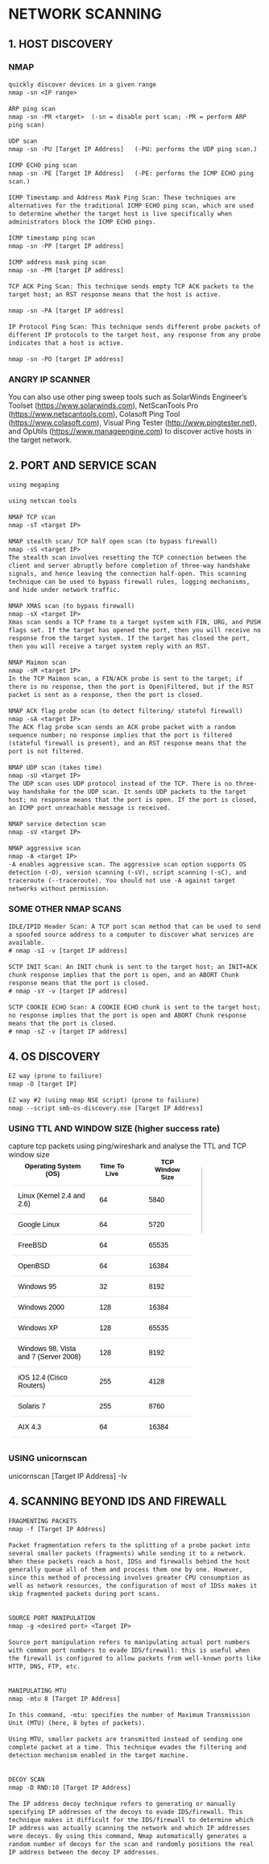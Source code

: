 # NETWORK SCANNING

## 1. HOST DISCOVERY
### NMAP
    quickly discover devices in a given range
    nmap -sn <IP range>

    ARP ping scan
    nmap -sn -PR <target>  (-sn = disable port scan; -PR = perform ARP ping scan)

    UDP scan
    nmap -sn -PU [Target IP Address]   (-PU: performs the UDP ping scan.)

    ICMP ECHO ping scan
    nmap -sn -PE [Target IP Address]   (-PE: performs the ICMP ECHO ping scan.)

    ICMP Timestamp and Address Mask Ping Scan: These techniques are alternatives for the traditional ICMP ECHO ping scan, which are used to determine whether the target host is live specifically when administrators block the ICMP ECHO pings.

    ICMP timestamp ping scan
    nmap -sn -PP [target IP address]

    ICMP address mask ping scan
    nmap -sn -PM [target IP address]

    TCP ACK Ping Scan: This technique sends empty TCP ACK packets to the target host; an RST response means that the host is active.

    nmap -sn -PA [target IP address]

    IP Protocol Ping Scan: This technique sends different probe packets of different IP protocols to the target host, any response from any probe indicates that a host is active.

    nmap -sn -PO [target IP address]

### ANGRY IP SCANNER

You can also use other ping sweep tools such as SolarWinds Engineer’s Toolset (https://www.solarwinds.com), NetScanTools Pro (https://www.netscantools.com), Colasoft Ping Tool (https://www.colasoft.com), Visual Ping Tester (http://www.pingtester.net), and OpUtils (https://www.manageengine.com) to discover active hosts in the target network. <br>

## 2. PORT AND SERVICE SCAN
    using megaping

    using netscan tools

    NMAP TCP scan
    nmap -sT <target IP>

    NMAP stealth scan/ TCP half open scan (to bypass firewall)
    nmap -sS <target IP>
    The stealth scan involves resetting the TCP connection between the client and server abruptly before completion of three-way handshake signals, and hence leaving the connection half-open. This scanning technique can be used to bypass firewall rules, logging mechanisms, and hide under network traffic.

    NMAP XMAS scan (to bypass firewall)
    nmap -sX <target IP>
    Xmas scan sends a TCP frame to a target system with FIN, URG, and PUSH flags set. If the target has opened the port, then you will receive no response from the target system. If the target has closed the port, then you will receive a target system reply with an RST.

    NMAP Maimon scan
    nmap -sM <target IP>
    In the TCP Maimon scan, a FIN/ACK probe is sent to the target; if there is no response, then the port is Open|Filtered, but if the RST packet is sent as a response, then the port is closed.

    NMAP ACK flag probe scan (to detect filtering/ stateful firewall)
    nmap -sA <target IP>
    The ACK flag probe scan sends an ACK probe packet with a random sequence number; no response implies that the port is filtered (stateful firewall is present), and an RST response means that the port is not filtered.

    NMAP UDP scan (takes time)
    nmap -sU <target IP>
    The UDP scan uses UDP protocol instead of the TCP. There is no three-way handshake for the UDP scan. It sends UDP packets to the target host; no response means that the port is open. If the port is closed, an ICMP port unreachable message is received.

    NMAP service detection scan
    nmap -sV <target IP>

    NMAP aggressive scan
    nmap -A <target IP>
    -A enables aggressive scan. The aggressive scan option supports OS detection (-O), version scanning (-sV), script scanning (-sC), and traceroute (--traceroute). You should not use -A against target networks without permission.


### SOME OTHER NMAP SCANS



    IDLE/IPID Header Scan: A TCP port scan method that can be used to send a spoofed source address to a computer to discover what services are available.
    # nmap -sI -v [target IP address]

    SCTP INIT Scan: An INIT chunk is sent to the target host; an INIT+ACK chunk response implies that the port is open, and an ABORT Chunk response means that the port is closed.
    # nmap -sY -v [target IP address]

    SCTP COOKIE ECHO Scan: A COOKIE ECHO chunk is sent to the target host; no response implies that the port is open and ABORT Chunk response means that the port is closed.
    # nmap -sZ -v [target IP address]

## 4. OS DISCOVERY
    EZ way (prone to failiure)
    nmap -O [target IP]

    EZ way #2 (using nmap NSE script) (prone to failiure)
    nmap --script smb-os-discovery.nse [Target IP Address]
### USING TTL AND WINDOW SIZE (higher success rate)
capture tcp packets using ping/wireshark and analyse the TTL and TCP window size <br>
![os list](os.png) <br>

### USING unicornscan
unicornscan [Target IP Address] -Iv

## 4. SCANNING BEYOND IDS AND FIREWALL
    FRAGMENTING PACKETS
    nmap -f [Target IP Address]

    Packet fragmentation refers to the splitting of a probe packet into several smaller packets (fragments) while sending it to a network. When these packets reach a host, IDSs and firewalls behind the host generally queue all of them and process them one by one. However, since this method of processing involves greater CPU consumption as well as network resources, the configuration of most of IDSs makes it skip fragmented packets during port scans.


    SOURCE PORT MANIPULATION
    nmap -g <desired port> <Target IP>

    Source port manipulation refers to manipulating actual port numbers with common port numbers to evade IDS/firewall: this is useful when the firewall is configured to allow packets from well-known ports like HTTP, DNS, FTP, etc.


    MANIPULATING MTU
    nmap -mtu 8 [Target IP Address]

    In this command, -mtu: specifies the number of Maximum Transmission Unit (MTU) (here, 8 bytes of packets).

    Using MTU, smaller packets are transmitted instead of sending one complete packet at a time. This technique evades the filtering and detection mechanism enabled in the target machine.


    DECOY SCAN
    nmap -D RND:10 [Target IP Address] 

    The IP address decoy technique refers to generating or manually specifying IP addresses of the decoys to evade IDS/firewall. This technique makes it difficult for the IDS/firewall to determine which IP address was actually scanning the network and which IP addresses were decoys. By using this command, Nmap automatically generates a random number of decoys for the scan and randomly positions the real IP address between the decoy IP addresses.